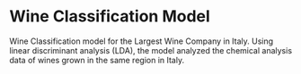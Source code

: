 # Wine Classification Model
 Wine Classification model for the Largest Wine Company in Italy. Using linear discriminant analysis (LDA), the model analyzed the chemical analysis data of wines grown in the same region in Italy.
